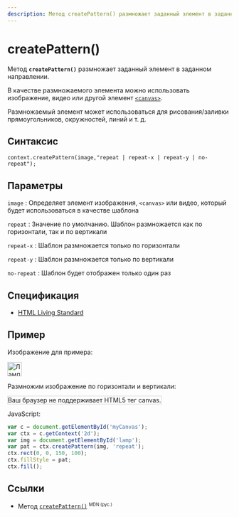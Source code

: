```yaml
---
description: Метод createPattern() размножает заданный элемент в заданном направлении
---
```


# createPattern()

Метод **`createPattern()`** размножает заданный элемент в заданном направлении.

В качестве размножаемого элемента можно использовать изображение, видео или другой элемент [`<canvas>`](https://hcdev.ru/html/canvas/).

Размножаемый элемент может использоваться для рисования/заливки прямоугольников, окружностей, линий и т. д.

## Синтаксис

```
context.createPattern(image,"repeat | repeat-x | repeat-y | no-repeat");
```

## Параметры

`image`
: Определяет элемент изображения, `<canvas>` или видео, который будет использоваться в качестве шаблона

`repeat`
: Значение по умолчанию. Шаблон размножается как по горизонтали, так и по вертикали

`repeat-x`
: Шаблон размножается только по горизонтали

`repeat-y`
: Шаблон размножается только по вертикали

`no-repeat`
: Шаблон будет отображен только один раз

## Спецификация

- [HTML Living Standard](https://html.spec.whatwg.org/multipage/canvas.html#dom-context-2d-createpattern)

## Пример

Изображение для примера:

<img src="/javascript/canvas/img_lamp.jpg" width="32" height="32" id="lamp" alt="Лампа">

Размножим изображение по горизонтали и вертикали:

<canvas id="myCanvas" width="300" height="150" style="border:1px solid #d3d3d3;background:#ffffff;">
Ваш браузер не поддерживает HTML5 тег canvas.
</canvas>
<script>
document.getElementById("lamp").onload=function(){
var c=document.getElementById("myCanvas");
var canvOK=1;
try {c.getContext("2d");}
catch (er) {canvOK=0;}
if (canvOK==1){
var ctx=c.getContext('2d');
var img=this;
var pat=ctx.createPattern(img,'repeat');
ctx.rect(0,0,150,100);
ctx.fillStyle=pat;
ctx.fill();}}
</script>

JavaScript:

```js
var c = document.getElementById('myCanvas');
var ctx = c.getContext('2d');
var img = document.getElementById('lamp');
var pat = ctx.createPattern(img, 'repeat');
ctx.rect(0, 0, 150, 100);
ctx.fillStyle = pat;
ctx.fill();
```

## Ссылки

- Метод [`createPattern()`](https://developer.mozilla.org/en-US/docs/Web/API/CanvasRenderingContext2D/createPattern) <sup><small>MDN (рус.)</small></sup>
